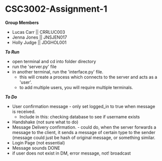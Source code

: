 
#  CSC3002-Assignment-1

**Group Members**

 - Lucas Carr || CRRLUC003 
 - Jenna Jones || JNSJEN017
 - Holly Judge || JDGHOL001

***To Run***

- open terminal and cd into folder directory 
- run the 'server.py' file
- in another terminal, run the 'interface.py' file. 
   - this will create a process which connects to the server and acts as a 'user'. 
   - to add multiple users, you will require multiple terminals. 

***To Do***
- User confirmation message - only set logged_in to true when message is received. 
   - Include in this: checking database to see if username exists
- Handshake (not sure what to do)
- Message Delivery confirmation. - could do, when the server forwards a message to the client, it sends a message of certain type to the sender (message could just be hash of original message, or something similar. 
- Login Page (not essential)
- Message sounds DONE
- if user does not exist in DM, error message, not! broadcast
